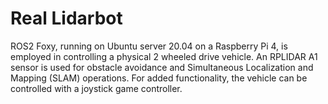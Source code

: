 # Real Lidarbot

ROS2 Foxy, running on Ubuntu server 20.04 on a Raspberry Pi 4, is employed in controlling a physical 2 wheeled drive vehicle. An RPLIDAR A1 sensor is used for obstacle avoidance and Simultaneous Localization and Mapping (SLAM) operations. For added functionality, the vehicle can be controlled with a joystick game controller.


